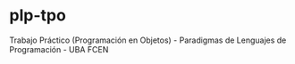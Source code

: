plp-tpo
=======

Trabajo Práctico (Programación en Objetos) - Paradigmas de Lenguajes de Programación - UBA FCEN
